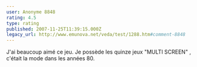 ```yaml
---
user: Anonyme 8848
rating: 4.5
type: rating
published: 2007-11-25T11:39:15.000Z
legacy_url: http://www.emunova.net/veda/test/1288.htm#comment-8848
---
```

J'ai beaucoup aimé ce jeu. Je possède les quinze jeux "MULTI SCREEN" , c'était la mode dans les années 80\.